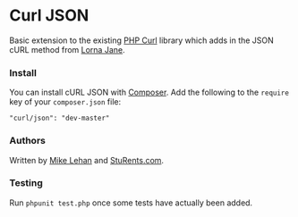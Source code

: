 # Curl JSON

Basic extension to the existing [PHP Curl](https://github.com/php-mod/curl) library which adds in the JSON cURL method from [Lorna Jane](http://www.lornajane.net/posts/2011/posting-json-data-with-php-curl).

### Install

You can install cURL JSON with [Composer](http://getcomposer.org). Add the following to the `require` key of your `composer.json` file:

    "curl/json": "dev-master"

### Authors

Written by [Mike Lehan](http://twitter.com/m1ke) and [StuRents.com](http://sturents.com).

### Testing

Run `phpunit test.php` once some tests have actually been added.